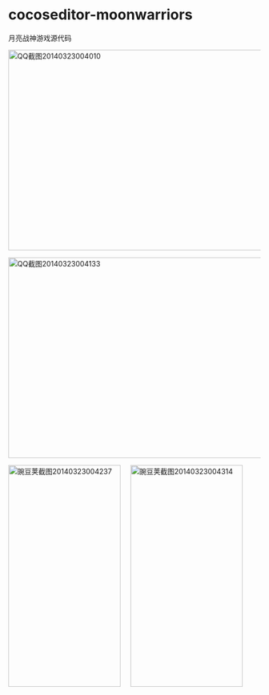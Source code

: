 cocoseditor-moonwarriors
========================
月亮战神游戏源代码

<a href="http://blog.makeapp.co/?attachment_id=387" rel="attachment wp-att-387"><img class="alignnone size-full wp-image-387" alt="QQ截图20140323004010" src="http://blog.makeapp.co/wp-content/uploads/2014/03/QQ截图20140323004010.png" width="700" height="400" /></a>

<a href="http://blog.makeapp.co/?attachment_id=388" rel="attachment wp-att-388"><img class="alignnone size-full wp-image-388" alt="QQ截图20140323004133" src="http://blog.makeapp.co/wp-content/uploads/2014/03/QQ截图20140323004133.png" width="700" height="400" /></a>

<a href="http://blog.makeapp.co/?attachment_id=389" rel="attachment wp-att-389"><img class="alignnone size-full wp-image-389" alt="豌豆荚截图20140323004237" src="http://blog.makeapp.co/wp-content/uploads/2014/03/豌豆荚截图20140323004237.png" width="224" height="442" /></a>     <a href="http://blog.makeapp.co/?attachment_id=390" rel="attachment wp-att-390"><img class="alignnone size-full wp-image-390" alt="豌豆荚截图20140323004314" src="http://blog.makeapp.co/wp-content/uploads/2014/03/豌豆荚截图20140323004314.png" width="224" height="442" /></a>
